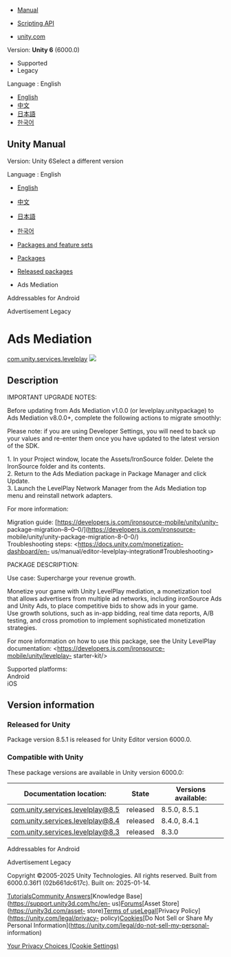 [](https://docs.unity3d.com)

  * [Manual](../Manual/index.html)
  * [Scripting API](../ScriptReference/index.html)

  * [unity.com](https://unity.com/)

Version: **Unity 6** (6000.0)

  * Supported
  * Legacy

Language : English

  * [English](/Manual/com.unity.services.levelplay.html)
  * [中文](/cn/current/Manual/com.unity.services.levelplay.html)
  * [日本語](/ja/current/Manual/com.unity.services.levelplay.html)
  * [한국어](/kr/current/Manual/com.unity.services.levelplay.html)

[](https://docs.unity3d.com)

## Unity Manual

Version: Unity 6Select a different version

Language : English

  * [English](/Manual/com.unity.services.levelplay.html)
  * [中文](/cn/current/Manual/com.unity.services.levelplay.html)
  * [日本語](/ja/current/Manual/com.unity.services.levelplay.html)
  * [한국어](/kr/current/Manual/com.unity.services.levelplay.html)

  * [Packages and feature sets](PackagesList.html)
  * [Packages](Packages-all.html)
  * [Released packages](pack-safe.html)
  * Ads Mediation 

[](com.unity.addressables.android.html)

Addressables for Android

[](com.unity.ads.html)

Advertisement Legacy

# Ads Mediation

[com.unity.services.levelplay](https://docs.unity3d.com/Packages/com.unity.services.levelplay@8.5/manual/index.html)
![](../uploads/Main/iconRel.png)

## Description

IMPORTANT UPGRADE NOTES:  
  
Before updating from Ads Mediation v1.0.0 (or levelplay.unitypackage) to Ads
Mediation v8.0.0+, complete the following actions to migrate smoothly:  
  
Please note: if you are using Developer Settings, you will need to back up
your values and re-enter them once you have updated to the latest version of
the SDK.  
  
1\. In your Project window, locate the Assets/IronSource folder. Delete the
IronSource folder and its contents.  
2\. Return to the Ads Mediation package in Package Manager and click Update.  
3\. Launch the LevelPlay Network Manager from the Ads Mediation top menu and
reinstall network adapters.  
  
For more information:  
  
Migration guide: [https://developers.is.com/ironsource-mobile/unity/unity-
package-migration–8–0–0/](https://developers.is.com/ironsource-
mobile/unity/unity-package-migration-8-0-0/)  
Troubleshooting steps: <https://docs.unity.com/monetization-dashboard/en-
us/manual/editor-levelplay-integration#Troubleshooting>  
  
  
PACKAGE DESCRIPTION:  
  
Use case: Supercharge your revenue growth.  
  
Monetize your game with Unity LevelPlay mediation, a monetization tool that
allows advertisers from multiple ad networks, including ironSource Ads and
Unity Ads, to place competitive bids to show ads in your game.  
Use growth solutions, such as in-app bidding, real time data reports, A/B
testing, and cross promotion to implement sophisticated monetization
strategies.  
  
For more information on how to use this package, see the Unity LevelPlay
documentation: <https://developers.is.com/ironsource-mobile/unity/levelplay-
starter-kit/>  
  
Supported platforms:  
Android  
iOS

## Version information

### Released for Unity

Package version 8.5.1 is released for Unity Editor version 6000.0.

### Compatible with Unity

These package versions are available in Unity version 6000.0:

**Documentation location:** | **State** | **Versions available:**  
---|---|---  
[com.unity.services.levelplay@8.5](https://docs.unity3d.com/Packages/com.unity.services.levelplay@8.5/manual/index.html) | released | 8.5.0, 8.5.1  
[com.unity.services.levelplay@8.4](https://docs.unity3d.com/Packages/com.unity.services.levelplay@8.4/manual/index.html) | released | 8.4.0, 8.4.1  
[com.unity.services.levelplay@8.3](https://docs.unity3d.com/Packages/com.unity.services.levelplay@8.3/manual/index.html) | released | 8.3.0  
  
[](com.unity.addressables.android.html)

Addressables for Android

[](com.unity.ads.html)

Advertisement Legacy

Copyright ©2005-2025 Unity Technologies. All rights reserved. Built from
6000.0.36f1 (02b661dc617c). Built on: 2025-01-14.

[Tutorials](https://learn.unity.com/)[Community
Answers](https://answers.unity3d.com)[Knowledge
Base](https://support.unity3d.com/hc/en-
us)[Forums](https://forum.unity3d.com)[Asset Store](https://unity3d.com/asset-
store)[Terms of
use](https://docs.unity3d.com/Manual/TermsOfUse.html)[Legal](https://unity.com/legal)[Privacy
Policy](https://unity.com/legal/privacy-
policy)[Cookies](https://unity.com/legal/cookie-policy)[Do Not Sell or Share
My Personal Information](https://unity.com/legal/do-not-sell-my-personal-
information)

[Your Privacy Choices (Cookie Settings)](javascript:void\(0\);)

